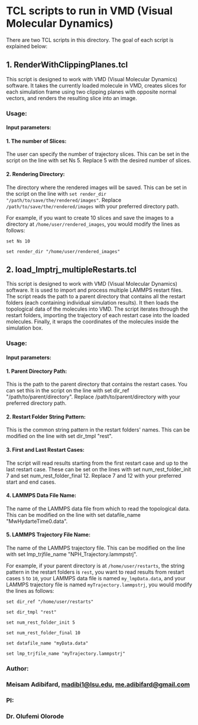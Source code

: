 # TCL scripts to run in VMD (Visual Molecular Dynamics)

There are two TCL scripts in this directory. The goal of each script is explained below:

## 1. RenderWithClippingPlanes.tcl
This script is designed to work with VMD (Visual Molecular Dynamics) software. It takes the currently loaded molecule in VMD, creates slices for each simulation frame using two clipping planes with opposite normal vectors, and renders the resulting slice into an image.

### Usage:
#### Input parameters:
#### 1. The number of Slices: 

The user can specify the number of trajectory slices. This can be set in the script on the line with set Ns 5. Replace 5 with the desired number of slices.

 #### 2. Rendering Directory: 
 
 The directory where the rendered images will be saved. This can be set in the script on the line with `set render_dir "/path/to/save/the/rendered/images"`. Replace `/path/to/save/the/rendered/images` with your preferred directory path.

For example, if you want to create 10 slices and save the images to a directory at `/home/user/rendered_images`, you would modify the lines as follows:

`set Ns 10`

`set render_dir "/home/user/rendered_images"`

## 2. load_lmptrj_multipleRestarts.tcl

This script is designed to work with VMD (Visual Molecular Dynamics) software. It is used to import and process multiple LAMMPS restart files. The script reads the path to a parent directory that contains all the restart folders (each containing individual simulation results). It then loads the topological data of the molecules into VMD. The script iterates through the restart folders, importing the trajectory of each restart case into the loaded molecules. Finally, it wraps the coordinates of the molecules inside the simulation box.

### Usage:
#### Input parameters:

#### 1. Parent Directory Path: 

This is the path to the parent directory that contains the restart cases. You can set this in the script on the line with set dir_ref "/path/to/parent/directory". Replace /path/to/parent/directory with your preferred directory path.

#### 2. Restart Folder String Pattern: 

This is the common string pattern in the restart folders' names. This can be modified on the line with set dir_tmpl "rest".

#### 3. First and Last Restart Cases: 

The script will read results starting from the first restart case and up to the last restart case. These can be set on the lines with set num_rest_folder_init 7 and set num_rest_folder_final 12. Replace 7 and 12 with your preferred start and end cases.

#### 4. LAMMPS Data File Name: 

The name of the LAMMPS data file from which to read the topological data. This can be modified on the line with set datafile_name "MwHydarteTime0.data".

#### 5. LAMMPS Trajectory File Name: 

The name of the LAMMPS trajectory file. This can be modified on the line with set lmp_trjfile_name "NPH_Trajectory.lammpstrj".

For example, if your parent directory is at `/home/user/restarts`, the string pattern in the restart folders is `rest`, you want to read results from restart cases `5` to `10`, your LAMMPS data file is named `my_lmpData.data`, and your LAMMPS trajectory file is named `myTrajectory.lammpstrj`, you would modify the lines as follows:

`set dir_ref "/home/user/restarts"`

`set dir_tmpl "rest"`

`set num_rest_folder_init 5`

`set num_rest_folder_final 10`

`set datafile_name "myData.data"`

`set lmp_trjfile_name "myTrajectory.lammpstrj"`


### Author:
### Meisam Adibifard, madibi1@lsu.edu, me.adibifard@gmail.com

### PI:
### Dr. Olufemi Olorode
